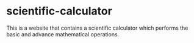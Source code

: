 # scientific-calculator
This is a website that contains a scientific calculator which performs the basic and advance mathematical operations.
